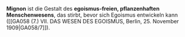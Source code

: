 
**Mignon** ist die Gestalt des **egoismus-freien, pflanzenhaften Menschenwesens**, das stirbt, bevor sich Egoismus entwickeln kann ([[GA058 (7.) VII. DAS WESEN DES EGOISMUS, Berlin, 25. November 1909|GA058/7]]).
